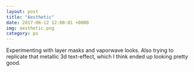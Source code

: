 ```yaml
---
layout: post
title: "Aesthetic"
date: 2017-06-12 12:00:01 +0000
img: aesthetic.png
category: ps
---
```


Experimenting with layer masks and vaporwave looks. Also trying to replicate that metallic 3d text-effect, which I think ended up looking pretty good.